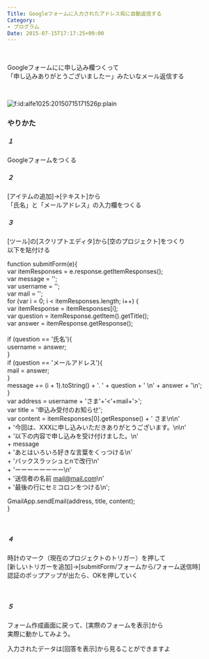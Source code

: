 ```yaml
---
Title: Googleフォームに入力されたアドレス宛に自動返信する
Category:
- プログラム
Date: 2015-07-15T17:17:25+09:00
---
```



 

Googleフォームにに申し込み欄つくって<br />「申し込みありがとうございましたー」みたいなメール返信する

 

<img class="hatena-fotolife" title="f:id:alfe1025:20150715171526p:plain" src="https://cdn-ak.f.st-hatena.com/images/fotolife/a/alfe1025/20150715/20150715171526.png" alt="f:id:alfe1025:20150715171526p:plain" />

### やりかた

<h5>１</h5>

Googleフォームをつくる
<h5>２</h5>

[アイテムの追加]→[テキスト]から<br />「氏名」と「メールアドレス」の入力欄をつくる
<h5>３</h5>

[ツール]の[スクリプトエディタ]から[空のプロジェクト]をつくり<br />以下を貼付ける

function submitForm(e){<br /> var itemResponses = e.response.getItemResponses();<br /> var message = '';<br /> var username = '';<br /> var mail = '';<br /> for (var i = 0; i &lt; itemResponses.length; i++) {<br /> var itemResponse = itemResponses[i];<br /> var question = itemResponse.getItem().getTitle();<br /> var answer = itemResponse.getResponse();<br /> <br /> if (question == '氏名'){<br /> username = answer;<br /> }<br /> if (question == 'メールアドレス'){<br /> mail = answer;<br /> }<br /> message += (i + 1).toString() + '. ' + question + ' \n' + answer + '\n';<br /> }<br /> var address = username + 'さま'+'&lt;'+mail+'&gt;';<br /> var title = '申込み受付のお知らせ';<br /> var content = itemResponses[0].getResponse() + ' さま\n\n'<br /> + '今回は、XXXに申し込みいただきありがとうございます。\n\n'<br /> + '以下の内容で申し込みを受け付けました。\n' <br /> + message<br /> + 'あとはいろいろ好きな言葉をくっつける\n'<br /> + 'バックスラッシュとnで改行\n'<br /> + 'ーーーーーーーー\n'<br /> + '送信者の名前 mail@mail.com\n'<br /> + '最後の行にセミコロンをつける\n';

GmailApp.sendEmail(address, title, content);<br />}

 
<h5>４</h5>

時計のマーク（現在のプロジェクトのトリガー）を押して<br />[新しいトリガーを追加]→[submitForm/フォームから/フォーム送信時]<br />認証のポップアップが出たら、OKを押していく

 
<h5>５</h5>

フォーム作成画面に戻って、[実際のフォームを表示]から<br />実際に動かしてみよう。

入力されたデータは[回答を表示]から見ることができますよ

 
